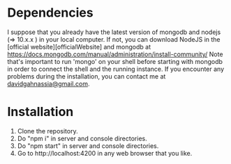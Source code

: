 # Dependencies
I suppose that you already have the latest version of mongodb and nodejs (=> 10.x.x ) in your local computer.
If not, you can download NodeJS in the [official website][officialWebsite] and mongodb at https://docs.mongodb.com/manual/administration/install-community/
Note that's important to run 'mongo' on your shell before starting with mongodb in order to connect the shell and the running instance.
If you encounter any problems during the installation, you can contact me at davidgahnassia@gmail.com.

# Installation
1) Clone the repository.
2) Do "npm i" in server and console directories.
3) Do "npm start" in server and console directories.
4) Go to http://localhost:4200 in any web browser that you like.

